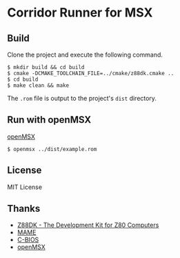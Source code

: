 # Corridor Runner for MSX

## Build

Clone the project and execute the following command.  

```
$ mkdir build && cd build
$ cmake -DCMAKE_TOOLCHAIN_FILE=../cmake/z88dk.cmake ..
$ cd build
$ make clean && make
```
The `.rom` file is output to the project's `dist` directory.  

## Run with openMSX

[openMSX](https://openmsx.org/)

```
$ openmsx ../dist/example.rom
```

## License

MIT License

## Thanks

- [Z88DK - The Development Kit for Z80 Computers](https://github.com/z88dk/z88dk)
- [MAME](https://www.mamedev.org/)
- [C-BIOS](http://cbios.sourceforge.net/)
- [openMSX](https://openmsx.org/)
